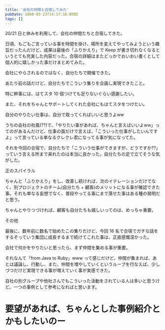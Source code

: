 ```yaml
---
title: '会社の仲間と合宿してみた'
pubDate: 2008-03-23T14:17:18.000Z
tags: []
---
```


20/21 日と休みを利用して、会社の仲間たちと合宿してきた。

日頃、もごもご言っている事を時間を掛け、場所を変えてやってみようという趣旨だったんだけど、成果は最後の「ふりかえり」で Keep が書き切れなくなるというとても充実した内容だった。合宿の詳細はまたどっかでおいおい書くとして個人的に嬉しかった事だけまとめてみた。

会社にやらされるのではなく、自分たちで開催できた。

あたり前の話だけど、自分たちでこういう集りを企画し実現できたこと。

特に幹事には、はてスタ 10 個つけても足りないぐらい感謝したい。

また、それをちゃんとサポートしてくれた会社にもはてスタをつけたい。

自分のやりたい仕事は、自分で取ってくればいいと思うよww

うちの会社の社風(??)で、「やりたい事があれば、ちゃんと言えばいいよww」ってのがあるんだけど、仕事の面だけで言えば、「こういった仕事がしたいんですよ」って言っている単なるクレクレ君になってる事が気になってた。

それを今回の合宿で、自分たちで「こういう仕事ができますが、どうですか??」っていう言える所まで来れたのは本当に良かった。自分たちの足で立てそうな気がした。

正のスパイラル

ちゃんと「ふりかえり」をし、改善し続ければ、次のイテレーションだけでなく、別プロジェクトのチーム(自分たち + 顧客)のメリットになる事が確認できた事。それも単なる妄想でなく、普段やってる事にまで落せた事はある種の発明だと思う。

ちゃんとやりつづければ、顧客も自分たちも嬉しいってのは、めっちゃ重要。

その他

最後に、数年前に数名で始めたこの集りだけど、今回 16 名で合宿でガチな話をするぞっていう集団に成長するまで続けてこれた事は、正直感慨深かった。

会社で何かをやりたいと思ったら、まず仲間を集める事が重要。

それなんて「from Java to Ruby」www って感じだけど、仲間が集まれば、あとは議論し、行動し、また、仲間を増やしていくというループを行なえば、少しづつだけど実現できる事が増えていく事が実感できた。

自社の別グループや他社さんでもこういった活動をされている人は多いと思うけど、一つの事例として参考になればと思います。

# 要望があれば、ちゃんとした事例紹介とかもしたいのー
